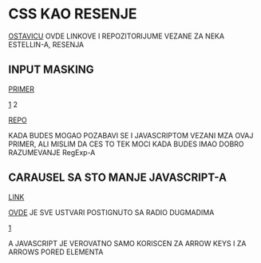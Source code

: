 # CSS KAO RESENJE

[OSTAVICU](https://estelle.github.io/cssmastery/other/#slide20) OVDE LINKOVE I REPOZITORIJUME VEZANE ZA NEKA ESTELLIN-A, RESENJA

## INPUT MASKING

[PRIMER](https://estelle.github.io/cssmastery/other/#slide21)

[1](http://estelle.github.io/input-masking/indexcss.html) 2

[REPO](https://github.com/estelle/input-masking/)

KADA BUDES MOGAO POZABAVI SE I JAVASCRIPTOM VEZANI MZA OVAJ PRIMER, ALI MISLIM DA CES TO TEK MOCI KADA BUDES IMAO DOBRO RAZUMEVANJE RegExp-A

## CARAUSEL SA STO MANJE JAVASCRIPT-A

[LINK](https://estelle.github.io/cssmastery/other/#slide23)

[OVDE](https://estelle.github.io/cssmastery/other/#slide23) JE SVE USTVARI POSTIGNUTO SA RADIO DUGMADIMA

[1](http://estelle.github.io/merry-go-round/)

A JAVASCRIPT JE VEROVATNO SAMO KORISCEN ZA ARROW KEYS I ZA ARROWS PORED ELEMENTA
